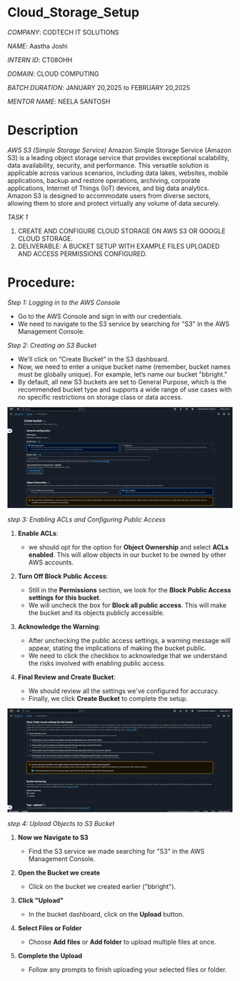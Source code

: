 # Cloud_Storage_Setup

*COMPANY*: CODTECH IT SOLUTIONS 

*NAME*: Aastha Joshi

*INTERN ID*: CT08OHH

*DOMAIN*: CLOUD COMPUTING

*BATCH DURATION*: JANUARY 20,2025 to FEBRUARY 20,2025

*MENTOR NAME*: NEELA SANTOSH

# Description
*AWS S3 (Simple Storage Service)*
Amazon Simple Storage Service (Amazon S3) is a leading object storage service that provides exceptional scalability, data availability, security, and performance. This versatile solution is applicable across various scenarios, including data lakes, websites, mobile applications, backup and restore operations, archiving, corporate applications, Internet of Things (IoT) devices, and big data analytics. Amazon S3 is designed to accommodate users from diverse sectors, allowing them to store and protect virtually any volume of data securely.

*TASK 1*
1. CREATE AND CONFIGURE CLOUD STORAGE ON AWS S3 OR GOOGLE CLOUD STORAGE.
2. DELIVERABLE: A BUCKET SETUP WITH EXAMPLE FILES UPLOADED AND ACCESS PERMISSIONS CONFIGURED.

# Procedure:

*Step 1: Logging in to the AWS Console*
- Go to the AWS Console and sign in with our credentials.
-  We need to navigate to the S3 service by searching for "S3" in the AWS Management Console.

*Step 2: Creating an S3 Bucket*
- We'll click on “Create Bucket” in the S3 dashboard.
- Now, we need to enter a unique bucket name (remember, bucket names must be globally unique). For example, let’s name our bucket "bbright."
- By default, all new S3 buckets are set to General Purpose, which is the recommended bucket type  and supports a wide range of use cases with no specific restrictions on storage class or data access.


<img src="create s3.png">

*step 3: Enabling ACLs and Configuring Public Access*

1. **Enable ACLs**:
   - we should opt for the option for **Object Ownership** and select **ACLs enabled**. This will allow objects in our bucket to be owned by other AWS accounts.

3. **Turn Off Block Public Access**:
   - Still in the **Permissions** section, we look for the **Block Public Access settings for this bucket**.
   - We will uncheck the box for **Block all public access**. This will make the bucket and its objects publicly accessible.

4. **Acknowledge the Warning**:
   - After unchecking the public access settings, a warning message will appear, stating the implications of making the bucket public.
   - We need to click the checkbox to acknowledge that we understand the risks involved with enabling public access.

5. **Final Review and Create Bucket**:
   - We should review all the settings we've configured for accuracy.
   - Finally, we click **Create Bucket** to complete the setup.

<img src="Public access settings for bucket.png">

*step 4:  Upload Objects to S3 Bucket*

1. **Now we Navigate to S3**  
   - Find the S3 service we made searching for "S3" in the AWS Management Console.  

2. **Open the Bucket we create**  
   - Click on the bucket we created earlier ("bbright").  

3. **Click "Upload"**  
   - In the bucket dashboard, click on the **Upload** button.  

4. **Select Files or Folder**  
   - Choose **Add files** or **Add folder** to upload multiple files at once.  

5. **Complete the Upload**  
   - Follow any prompts to finish uploading your selected files or folder.  
 
